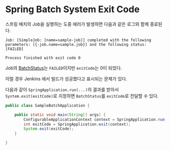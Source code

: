 # Spring Batch System Exit Code

스프링 배치의 Job을 실행하는 도중 에러가 발생하면 다음과 같은 로그와 함께 종료된다.

    Job: [SimpleJob: [name=sample-job]] completed with the following parameters: [{-job.name=sample.job}] and the following status: [FAILED]

    Process finished with exit code 0

Job의 [BatchStatus](http://www.egovframe.go.kr/wiki/doku.php?id=egovframework:rte2:brte:batch_core:flow_control)는 `FAILED`이지만 `exitCode`는 0이 되었다.

이럴 경우 Jenkins 에서 빌드가 성공했다고 표시되는 문제가 있다.

다음과 같이 `SpringApplication.run(...)`의 결과를 받아서 `System.exit(exitCode)`로 지정하면 `BatchStatus`를 `exitCode`로 전달할 수 있다.

```java
public class SampleBatchApplication {

    public static void main(String[] args) {
        ConfigurableApplicationContext context = SpringApplication.run(SampleBatchApplication.class, args);
        int exitCode = SpringApplication.exit(context);
        System.exit(exitCode);
    }

}
```
